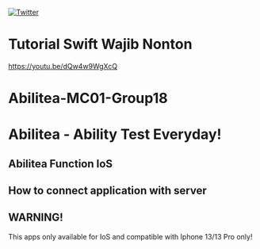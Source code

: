 <p align="left">
  <a href="https://youtu.be/dQw4w9WgXcQ" target="_blank">
    <img src="https://www.gifcen.com/wp-content/uploads/2021/07/.gif" alt="Twitter"/>
  </a>
</p>

# Tutorial Swift Wajib Nonton
https://youtu.be/dQw4w9WgXcQ

# Abilitea-MC01-Group18

# Abilitea - Ability Test Everyday!


## Abilitea Function IoS


## How to connect application with server

## WARNING!
This apps only available for IoS and compatible with Iphone 13/13 Pro only!
